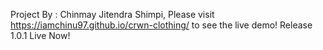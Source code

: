 Project By : Chinmay Jitendra Shimpi, 
Please visit https://iamchinu97.github.io/crwn-clothing/ to see the live demo!
Release 1.0.1 Live Now!

